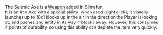 The Seismic Axe is a [Weapon](https://github.com/Slimefun/Slimefun4/wiki/Weapons) added in Slimefun.<br> It is an Iron Axe with a special ability: when used (right click), it visually launches up to 10x1 blocks up in the air in the direction the Player is looking at, and pushes any entity in its way 4 blocks away. However, this consumes 4 points of durability, so using this ability can deplete the item very quickly.
